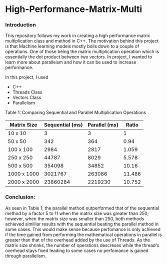 # High-Performance-Matrix-Multi

### Introduction

This repository follows my work in creating a high performance matrix multiplication class and method in C++. The motivation behind this project is that Machine learning models mostly boils down to a couple of operations. One of those being the matrix multiplication operation which is essentially the dot product between two vectors. In project, I wanted to learn more about paralleism and how it can be used to increase performance.

In this project, I used

* C++
* Threads Class
* Vectors Class
* Parallelism


Table 1: Comparing Sequential and Parallel Multiplication Operations

| Matrix Size | Sequential (ms) | Parallel (ms) | Ratio  |
| ----------- | --------------- | ------------- | ------ |
| 10 x 10     | 3               | 3             | 1      |
| 50 x 50     | 342             | 364           | 0.94   |
| 100 x 100   | 2984            | 2817          | 1.059  |
| 250 x 250   | 44787           | 8029          | 5.578  |
| 500 x 500   | 354098          | 34852         | 10.16  |
| 1000 x 1000 | 3021767         | 263086        | 11.486 |
| 2000 x 2000 | 23860284        | 2219230       | 10.752 |


### Conclusion:

As seen in Table 1, the parallel method outperformed that of the sequential method by a factor 5 to 11 when the matrix size was greater than 250; however, when the matrix size was smaller than 250, both methods achieved similliar results with the sequential beating the parallel method in some cases. This would make sense because perfomance is only achieved if the time gained from performing the mathematical operations in parallel is greater than that of the overhead added by the use of Threads. As the matrix size shrinks, the number of operations descreses while the thread's overhead stays fixed leading to some cases no perfomance is gained through parallelism.
